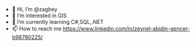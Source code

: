 - 👋 Hi, I’m @zagbey
- 👀 I’m interested in GIS
- 🌱 I’m currently learning C#,SQL,.NET
- 📫 How to reach me https://www.linkedin.com/in/zeynel-abidin-gencer-b98780225/

<!---
zagbey/zagbey is a ✨ special ✨ repository because its `README.md` (this file) appears on your GitHub profile.
You can click the Preview link to take a look at your changes.
--->
